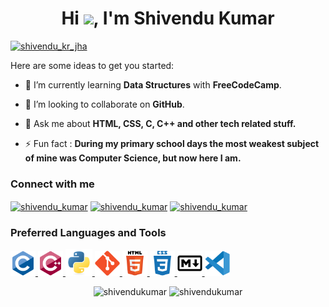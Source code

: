 <!-- <h1 align="center">Hi , I'm Shivendu Kumar</h1>-->
 <h1 align="center">Hi <img src="https://github.com/TheDudeThatCode/TheDudeThatCode/blob/master/Assets/Hi.gif" width="40px">, I'm Shivendu Kumar</h1>


<!--
**Shivendu-Kumar/IAMSKJha** is a ✨ _special_ ✨ repository because its `README.md` (this file) appears on your GitHub profile.-->
<p align="left"> <a href="https://twitter.com/shivendu_kr_jha" target="blank"><img src="https://img.shields.io/twitter/follow/shivendu_kr_jha?logo=twitter&style=for-the-badge" alt="shivendu_kr_jha" /></a> </p>
Here are some ideas to get you started:

- 🔭 I’m currently learning **Data Structures** with **FreeCodeCamp**.

- 👯 I’m looking to collaborate on **GitHub**.

- 💬 Ask me about **HTML, CSS, C, C++ and other tech related stuff.**

- ⚡ Fun fact : **During my primary school days the most weakest subject of mine was Computer Science, but now here I am.**

<h3 align="left">Connect with me</h3>
<p align="left">
<a href="https://twitter.com/shivendu_kr_jha" target="blank"><img align="center" src="https://raw.githubusercontent.com/rahuldkjain/github-profile-readme-generator/master/src/images/icons/Social/twitter.svg" alt="shivendu_kumar" height="30" width="40" /></a>
<a href="https://www.linkedin.com/in/shivendu-kumar-731a46214/" target="blank"><img align="center" src="https://raw.githubusercontent.com/rahuldkjain/github-profile-readme-generator/master/src/images/icons/Social/linked-in-alt.svg" alt="shivendu_kumar" height="30" width="40" /></a>
<a href="https://www.facebook.com/shivendukumar.jha.1" target="blank"><img align="center" src="https://raw.githubusercontent.com/rahuldkjain/github-profile-readme-generator/master/src/images/icons/Social/facebook.svg" alt="shivendu_kumar" height="30" width="40" /></a>

<h3 align="left">Preferred Languages and Tools</h3>
<p align="left"> 

<a href="https://www.geeksforgeeks.org/benefits-c-language-programming-languages/#:~:text=As%20a%20middle%2Dlevel%20language,scripting%20for%20software%20applications%20etc." target="_blank"> <img src="https://github.com/devicons/devicon/blob/master/icons/c/c-original.svg" alt="C" width="40" height="40"/> </a>  <a href="https://www.geeksforgeeks.org/top-10-reasons-to-learn-c-plus-plus/" target="_blank"> <img src="https://github.com/devicons/devicon/blob/master/icons/cplusplus/cplusplus-original.svg" alt="C++" width="40" height="40"/> </a>
   <a href="https://www.python.org/" target="_blank"> <img src="https://raw.githubusercontent.com/devicons/devicon/master/icons/python/python-original.svg" alt="Python" width="43" height="43"/> </a>  </a> <a href="https://git-scm.com/" target="_blank"> <img src= "https://raw.githubusercontent.com/devicons/devicon/master/icons/git/git-original.svg" alt="git" width="40" height="40"/> </a><a href="https://www.w3schools.com/html/" target="_blank"> <img src="https://raw.githubusercontent.com/devicons/devicon/master/icons/html5/html5-original-wordmark.svg" alt="html5" width="40" height="40"/> </a>  <a href="https://www.w3schools.com/css/" target="_blank"> <img src="https://raw.githubusercontent.com/devicons/devicon/master/icons/css3/css3-plain-wordmark.svg" alt="css" width="40" height="40"/> </a><a href="https://daringfireball.net/projects/markdown/" target="_blank"> <img src="https://raw.githubusercontent.com/devicons/devicon/master/icons/markdown/markdown-original.svg" alt="MarkDown" width="40" height="40"/> </a> <a href="https://code.visualstudio.com/" target="_blank"> <img src= "https://raw.githubusercontent.com/devicons/devicon/master/icons/vscode/vscode-original.svg" alt="VS Code" width="40" height="40"/> </a>


<p align ="center">
   <img src="https://github-readme-stats.vercel.app/api?username=Shivendu-Kumar&show_icons=true&locale=en" alt="shivendukumar" width="48%"/>
   <img src ="https://github-readme-streak-stats.herokuapp.com?user=Shivendu-Kumar" alt="shivendukumar" width="48%"/>
